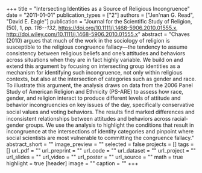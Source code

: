 +++
title = "Intersecting Identities as a Source of Religious Incongruence"
date = "2011-01-01"
publication_types = ["2"]
authors = ["Jen'nan G. Read", "David E. Eagle"]
publication = "Journal for the Scientific Study of Religion, (50), 1, _pp. 116--132_, https://doi.org/10.1111/j.1468-5906.2010.01555.x, http://doi.wiley.com/10.1111/j.1468-5906.2010.01555.x"
abstract = "Chaves (2010) argues that much of the work in the sociology of religion is susceptible to the religious congruence fallacy—the tendency to assume consistency between religious beliefs and one’s attitudes and behaviors across situations when they are in fact highly variable. We build on and extend this argument by focusing on intersecting group identities as a mechanism for identifying such incongruence, not only within religious contexts, but also at the intersection of categories such as gender and race. To illustrate this argument, the analysis draws on data from the 2006 Panel Study of American Religion and Ethnicity (PS-ARE) to assess how race, gender, and religion interact to produce different levels of attitude and behavior incongruencies on key issues of the day, speciﬁcally conservative social values and voting behaviors. The results ﬁnd marked differences and inconsistent relationships between attitudes and behaviors across racial-gender groups. We use the analysis to highlight the conditions that result in incongruence at the intersections of identity categories and pinpoint where social scientists are most vulnerable to committing the congruence fallacy."
abstract_short = ""
image_preview = ""
selected = false
projects = []
tags = []
url_pdf = ""
url_preprint = ""
url_code = ""
url_dataset = ""
url_project = ""
url_slides = ""
url_video = ""
url_poster = ""
url_source = ""
math = true
highlight = true
[header]
image = ""
caption = ""
+++
